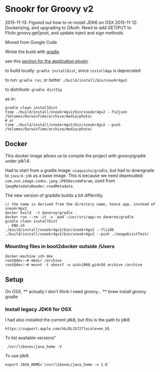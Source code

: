 # Snookr for Groovy v2

2015-11-13: Figured out how to re-install JDK6 on OSX
2015-11-12: Dockerizing, and upgrading to OAuth. Need to add GET/PUT to Flickr.groovy.get|post, and update inject and sign methods.


Moved from Google Code

Wrote the build with [gradle](http://www.gradle.org/documentation)

see this [section for the application plugin](http://gradle.org/docs/current/userguide/application_plugin.html).

to build locally: `gradle installDist`, since `installApp` is deprecated

to run: `gradle run`, or better `./build/install/bin/snookr4gv2`

to distribute: `gradle distZip`

as in:

    gradle clean installDist
    time ./build/install/snookr4gv2/bin/snookr4gv2 --fs2json /Volumes/DarwinTime/archive/media/photo/
    # or
    time ./build/install/snookr4gv2/bin/snookr4gv2 --push /Volumes/DarwinTime/archive/media/photo/

## Docker
This docker image allows us to compile the project with groovy/gradle under jdk1.6

Had to start from a gradle image: `niaquinto/gradle`, but had to downgrade to `java:6-jdk` as a base image.
This is because we need deprecated: `com.sun.image.codec.jpeg.JPEGDecodeParam`, used from `JpegMetadataReader.readMetadata`.

The new version of graddle builds a bit differntly.

    // the name is derived from the directory name, hence app, instead of snookr4gv2
    docker build  -t daneroo/gradle .
    docker run --rm -it -v `pwd`:/usr/src/app:rw daneroo/gradle
    gradle clean installDist
     . ENV.sh 
    ./build/install/snookr4gv2/bin/snookr4gv2 --fli2db
    ./build/install/snookr4gv2/bin/snookr4gv2 --push ./imageExistTest/

### Mounting files in boot2docker outside /Users

    docker-machine ssh dev
    root@dev:~# mkdir /archive
    root@dev:~# mount -t vboxsf -o uid=1000,gid=50 archive /archive


## Setup
On OSX, 
  ** actually I don't think I need groovy... **
    brew install groovy gradle

### Install legacy JDK6 for OSX
I had also installed the current jdk8, but this is the path to jdk6

    https://support.apple.com/kb/DL1572?locale=en_US

To list available versions"

     /usr/libexec/java_home -V

To use jdk6:

    export JAVA_HOME=`/usr/libexec/java_home -v 1.6`
